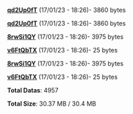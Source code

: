 [**qd2Up0fT**](/data/qd2Up0fT.txt) (17/01/23 - 18:26)- 3860 bytes

[**qd2Up0fT**](/data/qd2Up0fT.txt) (17/01/23 - 18:26)- 3860 bytes

[**8rwSi1QY**](/data/8rwSi1QY.txt) (17/01/23 - 18:26)- 3975 bytes

[**v6FtQbTX**](/data/v6FtQbTX.txt) (17/01/23 - 18:26)- 25 bytes

[**8rwSi1QY**](/data/8rwSi1QY.txt) (17/01/23 - 18:26)- 3975 bytes

[**v6FtQbTX**](/data/v6FtQbTX.txt) (17/01/23 - 18:26)- 25 bytes

**Total Datas**: 4957

**Total Size**: 30.37 MB / 30.4 MB